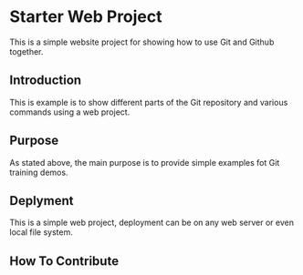 # Starter Web Project

This is a simple website project for showing how to use Git and Github together.

## Introduction

This is example is to show different parts of the Git repository and various commands using a web project.

## Purpose

As stated above, the main purpose is to provide simple examples fot Git training demos.

## Deplyment

This is a simple web project, deployment can be on any web server or even local file system.

## How To Contribute